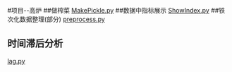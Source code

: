 #项目--高炉
##做榨菜 
[MakePickle.py](./MakePickle.py)
##数据中指标展示
[ShowIndex.py](./ShowIndex.py.py)
##铁次化数据整理(部分)
[preprocess.py](./preprocess.py)
## 时间滞后分析
[lag.py](./lag.py)